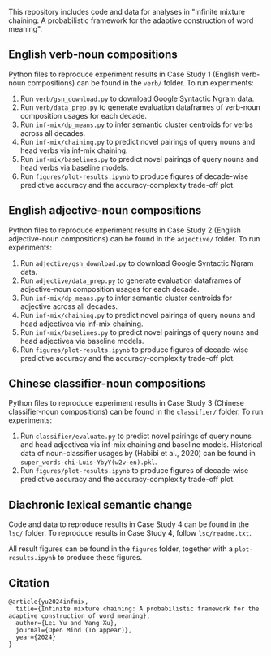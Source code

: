 This repository includes code and data for analyses in "Infinite mixture chaining: A probabilistic framework for the adaptive construction of word meaning".

## English verb-noun compositions
Python files to reproduce experiment results in Case Study 1 (English verb-noun compositions) can be found in the ```verb/``` folder.
To run experiments:
1. Run ```verb/gsn_download.py``` to download Google Syntactic Ngram data.
2. Run ```verb/data_prep.py``` to generate evaluation dataframes of verb-noun composition usages for each decade.
3. Run ```inf-mix/dp_means.py``` to infer semantic cluster centroids for verbs across all decades.
4. Run ```inf-mix/chaining.py``` to predict novel pairings of query nouns and head verbs via inf-mix chaining.
5. Run ```inf-mix/baselines.py``` to predict novel pairings of query nouns and head verbs via baseline models.
6. Run ```figures/plot-results.ipynb``` to produce figures of decade-wise predictive accuracy and the accuracy-complexity trade-off plot.

## English adjective-noun compositions
Python files to reproduce experiment results in Case Study 2 (English adjective-noun compositions) can be found in the ```adjective/``` folder.
To run experiments:
1. Run ```adjective/gsn_download.py``` to download Google Syntactic Ngram data.
2. Run ```adjective/data_prep.py``` to generate evaluation dataframes of adjective-noun composition usages for each decade.
3. Run ```inf-mix/dp_means.py``` to infer semantic cluster centroids for adjective across all decades.
4. Run ```inf-mix/chaining.py``` to predict novel pairings of query nouns and head adjectivea via inf-mix chaining.
5. Run ```inf-mix/baselines.py``` to predict novel pairings of query nouns and head adjectivea via baseline models.
6. Run ```figures/plot-results.ipynb``` to produce figures of decade-wise predictive accuracy and the accuracy-complexity trade-off plot.

## Chinese classifier-noun compositions
Python files to reproduce experiment results in Case Study 3 (Chinese classifier-noun compositions) can be found in the ```classifier/``` folder.
To run experiments:
1. Run ```classifier/evaluate.py``` to predict novel pairings of query nouns and head adjectivea via inf-mix chaining and baseline models. Historical data of noun-classifier usages by (Habibi et al., 2020) can be found in ```super_words-chi-Luis-YbyY(w2v-en).pkl```.
2. Run ```figures/plot-results.ipynb``` to produce figures of decade-wise predictive accuracy and the accuracy-complexity trade-off plot.


## Diachronic lexical semantic change
Code and data to reproduce results in Case Study 4 can be found in the ```lsc/``` folder.
To reproduce results in Case Study 4, follow ```lsc/readme.txt```.

All result figures can be found in the ```figures``` folder, together with a ```plot-results.ipynb``` to produce these figures.

## Citation
```
@article{yu2024infmix,
  title={Infinite mixture chaining: A probabilistic framework for the adaptive construction of word meaning},
  author={Lei Yu and Yang Xu},
  journal={Open Mind (To appear)},
  year={2024}
}
```
